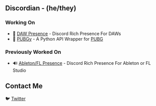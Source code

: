 ## Discordian - (he/they)

<!--
**Discord-ian/Discord-ian** is a ✨ _special_ ✨ repository because its `README.md` (this file) appears on your GitHub profile.

Here are some ideas to get you started:

- 🔭 I’m currently working on ...
- 🌱 I’m currently learning ...
- 👯 I’m looking to collaborate on ...
- 🤔 I’m looking for help with ...
- 💬 Ask me about ...
- 📫 How to reach me: ...
- 😄 Pronouns: ...
- ⚡ Fun fact: ...
-->
### Working On
- 💬 [DAW Presence](https://github.com/Discord-ian/DAW-Presence/tree/0.9.9) - Discord Rich Presence For DAWs
- 🍗 [PUBGy](https://github.com/Discord-ian/pubgy) - A Python API Wrapper for [PUBG](https://developer.pubg.com/)

### Previously Worked On
- 🔊 [Ableton/FL Presence](https://github.com/Discord-ian/Ableton-Presence) - Discord Rich Presence For Ableton or FL Studio

## Contact Me
🐦 [Twitter](https://twitter.com/_discordian)
